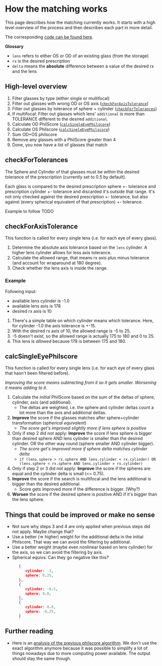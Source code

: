 # How the matching works

This page describes how the matching currently works. It starts with a high level overview of the process and then describes each part in more detail.

The corresponding [code can be found here](https://github.com/reims2/reims2-frontend/blob/main/lib/philscore.ts).

**Glossary**

- `lens` refers to either OS or OD of an existing glass (from the storage)
- `rx` is the desired prescription
- `delta` means the **absolute** difference between a value of the desired rx and the lens

## High-level overview

1. Filter glasses by type (either single or multifocal)
2. Filter out glasses with wrong OD or OS axis ([`checkForAxisTolerance`](#checkforaxistolerance))
3. Filter out glasses by tolerance of sphere + cylinder ([`checkForTolerances`](#checkForTolerances))
4. If multifocal: Filter out glasses which lens' `additional` is more than TOLERANCE different to the desired `additional`.
5. Calculate OD PhilScore ([`calcSingleEyePhilscore`](#calcsingleeyephilscore))
6. Calculate OS Philscore ([`calcSingleEyePhilscore`](#calcsingleeyephilscore))
7. Sum OD+OS philscore
8. Remove any glasses with a PhilScore greater than 4
9. Done, you now have a list of glasses that match

## checkForTolerances

The Sphere and Cylinder of that glasses must be within the desired tolerance of the prescription (currently set to 0.5 by default).

Each glass is compared to the desired prescription sphere +- tolerance and prescription cylinder +- tolerance and discarded it's outside that range. It's not only checked against the desired prescription +- tolerance, but also against (every spherical equivalent of that prescription) +- tolerance.

Example to follow TODO

## checkForAxisTolerance

This function is called for every single lens (i.e. for each eye of every glass).

1. Determine the absolute axis tolerance based on the `lens` cylinder. A higher lens cylinder allows for less axis tolerance.
2. Calculate the allowed range, that means rx axis plus minus tolerance (and account for wraparound at 180 degree).
3. Check whether the lens axis is inside the range.

### Example

Following input:

- available lens cylinder is -1.0
- available lens axis is 178
- desired rx axis is 10

1. There's a simple table on which cylinder means which tolerance. Here, for cylinder -1.0 the axis tolerance is +-15.
2. With the desired rx axis of 10, the allowed range is -5 to 25.
3. -5 doesn't exist, so the allowed range is actually 175 to 180 and 0 to 25.
4. This lens is _allowed_ because 178 is between 175 and 180.

## calcSingleEyePhilscore

This function is called for every single lens (i.e. for each eye of every glass that hasn't been filtered before).

_Improving the score means subtracting from it so it gets smaller. Worsening it means adding to it._

1. Calculate the _initial_ PhilScore based on the sum of the deltas of sphere, cylinder, axis (and additional).
   - The deltas are weighted, i.e. the sphere and cylinder deltas count a lot more than the axis and additional deltas.
2. **Improve** the score if the glasses matches after sphere+cylinder transformation (_spherical equivalent_)
   - _The score get's improved slightly more if lens sphere is positive_
3. Only if step 2 did not apply: **Improve** the score if lens sphere is bigger than desired sphere AND lens cylinder is smaller than the desired cylinder. OR the other way round (sphere smaller AND cylinder bigger).
   - _The score get's improved more if sphere delta matches cylinder delta_
   - `if (lens.sphere > rx.sphere AND lens.cylinder < rx.cylinder) OR (lens.sphere < rx.sphere AND lens.cylinder > rx.cylinder)`
4. Only if step 2 or 3 did not apply: **Improve** the score if the spheres are equal and the cylinder delta is small (<= 0.75).
5. **Improve** the score if the search is multifocal and the lens additional is bigger than the desired additional.
   - Score gets improved more if the difference is bigger. (Why?)
6. **Worsen** the score if the desired sphere is positive AND if it's bigger than the lens sphere.

## Things that could be improved or make no sense

- Not sure why steps 3 and 4 are only applied when previous steps did not apply. Maybe change that?
- Use a better (=> higher) weight for the additional delta in the initial Philscore. That way we can avoid the filtering by additional.
- Use a better weight (maybe even nonlinear based on lens cylinder) for the axis, so we can avoid the filtering by axis.
- Spherical equivs: Can they go negative like this?
  ```json
     {
        cylinder: -1,
        sphere: 0.25,
     },
     {
        cylinder: -0.5,
        sphere: 0.0,
     },
     {
        cylinder: 0.0,
        sphere: -0.25,
     }
  ```

## Further reading

- Here is an [analysis of the previous philscore algorithm](./analysis#philscore). We don't use the exact algorithm anymore because it was possible to simplify a lot of things nowadays due to more computing power available. The output should stay the same though.
